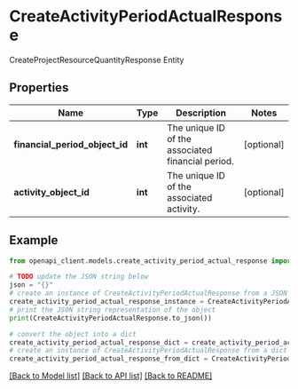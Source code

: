 # CreateActivityPeriodActualResponse

CreateProjectResourceQuantityResponse Entity

## Properties

Name | Type | Description | Notes
------------ | ------------- | ------------- | -------------
**financial_period_object_id** | **int** | The unique ID of the associated financial period. | [optional] 
**activity_object_id** | **int** | The unique ID of the associated activity. | [optional] 

## Example

```python
from openapi_client.models.create_activity_period_actual_response import CreateActivityPeriodActualResponse

# TODO update the JSON string below
json = "{}"
# create an instance of CreateActivityPeriodActualResponse from a JSON string
create_activity_period_actual_response_instance = CreateActivityPeriodActualResponse.from_json(json)
# print the JSON string representation of the object
print(CreateActivityPeriodActualResponse.to_json())

# convert the object into a dict
create_activity_period_actual_response_dict = create_activity_period_actual_response_instance.to_dict()
# create an instance of CreateActivityPeriodActualResponse from a dict
create_activity_period_actual_response_from_dict = CreateActivityPeriodActualResponse.from_dict(create_activity_period_actual_response_dict)
```
[[Back to Model list]](../README.md#documentation-for-models) [[Back to API list]](../README.md#documentation-for-api-endpoints) [[Back to README]](../README.md)


